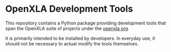 # OpenXLA Development Tools

This repository contains a Python package providing development tools
that span the OpenXLA suite of projects under the [openxla org](https://github.com/openxla).

It is primarily intended to be installed by developers. In everyday use,
it should not be necessary to actual modify the tools themselves.
